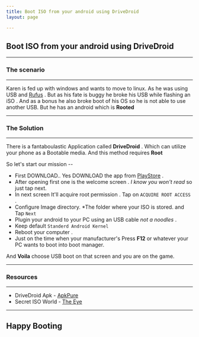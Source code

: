 ```yaml
---
title: Boot ISO from your android using DriveDroid
layout: page

---
```

## Boot ISO from your android using DriveDroid

------------

### The scenario

----------

Karen is fed up with windows and wants to move to linux. As he was using USB and [Rufus](https://rufus.ie/downloads/) . But as his fate is buggy he broke his USB while flashing an iSO . And as a bonus he also broke boot of his OS so he is not able to use another USB. But he has an android which is **Rooted**

-----------

### The Solution

--------------------

There is a fantaboulastic Application called **DriveDroid** . Which can utilize your phone as a Bootable media. And this method requires **Root** <br>

So let's start our mission -- <br>

- First DOWNLOAD.. Yes DOWNLOAD the app from [PlayStore](https://play.google.com/store/apps/details?id=com.softwarebakery.drivedroid&hl=en_US) .
- After opening first one is the welcome screen . *I know you won't read* so just tap next.
- In next screen It'll acquire root permission . Tap on `ACQUIRE ROOT ACCESS` .
- Configure Image directory. *The folder where your ISO is stored. and Tap `Next`
- Plugin your android to your PC using an USB cable *not a noodles* .
- Keep default `Standerd Android Kernel`
- Reboot your computer . 
- Just on the time when your manufacturer's Press **F12** or whatever your PC wants to boot into boot manager. <br>

And **Voila** choose USB boot on that screen and you are on the game.

------------------

### Resources 

----------------------

- DriveDroid Apk - [ApkPure](https://apkpure.com/drivedroid/com.softwarebakery.drivedroid) 
- Secret ISO World - [The Eye](https://the-eye.eu/public/MSDN/)

------------------

## Happy Booting 